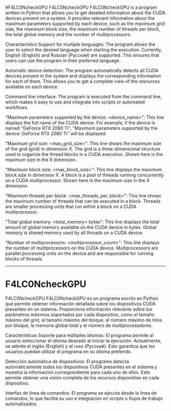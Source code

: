 #F4LC0NcheckGPU
F4LC0NcheckGPU
F4LC0NcheckGPU is a program written in Python that allows you to get detailed information about the CUDA devices present on a system. It provides relevant information about the maximum parameters supported by each device, such as the maximum grid size, the maximum block size, the maximum number of threads per block, the total global memory and the number of multiprocessors.

Characteristics
Support for multiple languages: The program allows the user to select the desired language when starting the execution. Currently, English (English) and Russian (Русский) are supported. This ensures that users can use the program in their preferred language.

Automatic device detection: The program automatically detects all CUDA devices present in the system and displays the corresponding information for each of them. This allows you to get a complete view of the resources available on each device.

Command line interface: The program is executed from the command line, which makes it easy to use and integrate into scripts or automated workflows.

"Maximum parameters supported by the device: <device_name>": This line displays the full name of the CUDA device. For example, if the device is named "GeForce RTX 2080 Ti", "Maximum parameters supported by the device: GeForce RTX 2080 Ti" will be displayed.

"Maximum grid size: <max_grid_size>": This line shows the maximum size of the grid (grid) in dimension X. The grid is a three-dimensional structure used to organize the thread blocks in a CUDA execution. Shown here is the maximum size in the X dimension.

"Maximum block size: <max_block_size>": This line displays the maximum block size in dimension X. A block is a pool of threads running concurrently on a CUDA multiprocessor. Shown here is the maximum size in the X dimension.

"Maximum threads per block: <max_threads_per_block>": This line shows the maximum number of threads that can be executed in a block. Threads are smaller processing units that run within a block on a CUDA multiprocessor.

"Total global memory: <total_memory> bytes": This line displays the total amount of global memory available on the CUDA device in bytes. Global memory is shared memory used by all threads on a CUDA device.

"Number of multiprocessors: <multiprocessor_count>": This line displays the number of multiprocessors on the CUDA device. Multiprocessors are parallel processing units on the device and are responsible for running blocks of threads.

-------------------------------------------------------------------------------------------------------------------

# F4LC0NcheckGPU
F4LC0NcheckGPU
F4LC0NcheckGPU es un programa escrito en Python que permite obtener información detallada sobre los dispositivos CUDA presentes en un sistema. Proporciona información relevante sobre los parámetros máximos soportados por cada dispositivo, como el tamaño máximo del grid, el tamaño máximo del bloque, el número máximo de hilos por bloque, la memoria global total y el número de multiprocesadores.

Características
Soporte para múltiples idiomas: El programa permite al usuario seleccionar el idioma deseado al iniciar la ejecución. Actualmente, se admite el inglés (English) y el ruso (Русский). Esto garantiza que los usuarios puedan utilizar el programa en su idioma preferido.

Detección automática de dispositivos: El programa detecta automáticamente todos los dispositivos CUDA presentes en el sistema y muestra la información correspondiente para cada uno de ellos. Esto permite obtener una visión completa de los recursos disponibles en cada dispositivo.

Interfaz de línea de comandos: El programa se ejecuta desde la línea de comandos, lo que facilita su uso e integración en scripts o flujos de trabajo automatizados.
